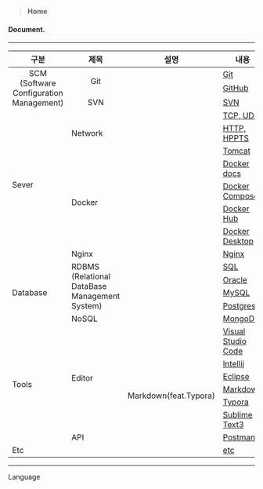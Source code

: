 > **Home**

#### Document.

---

<table>
    <thead>
        <tr>
            <th>구분</th>
            <th>제목</th>
            <th>설명</th>
            <th>내용</th>
        </tr>
    </thead>
    <tbody>
        <!-- SCM-Git -->
        <tr style="">
            <td rowspan="3" style="text-align:center">SCM<br/>(Software Configuration Management)</td>
            <td rowspan="2" style="text-align:center">Git</td>
            <td></td>
            <td><a href="./git/git/README.md">Git</a></td>
        </tr>
        <tr>
            <td></td>
            <td><a href="./git/github/README.md">GitHub</a></td>
        </tr>
        <!-- SCM-SVN -->
        <tr>
            <td style="text-align:center">SVN</td>
            <td></td>
            <td><a href="#">SVN</a></td>
        </tr>
        <!-- Server-Network -->
        <tr>
            <td rowspan="8">Sever</td>
            <td rowspan="3">Network</td>
            <td></td>
            <td><a href="#">TCP, UDP</a></td>
        </tr>
        <tr>
            <td></td>
            <td><a href="#">HTTP, HPPTS</a></td>
        </tr>
        <tr>
            <td></td>
            <td><a href="#">Tomcat</a></td>
        </tr>
        <!-- Server-Docker -->
        <tr>
            <td rowspan="4">Docker</td>
            <td></td>
            <td><a href="./docker/01.docker-docs/README.md">Docker docs</a></td>
        </tr>
        <tr>
            <td></td>
            <td><a href="./docker/02.docker-compose/README.md">Docker Compose</a></td>
        </tr>
        <tr>
            <td></td>
            <td><a href="./docker/03.docker-hub/README.md">Docker Hub</a></td>
        </tr>
        <tr>
            <td></td>
            <td><a href="./docker/04.docker-tools/README.md">Docker Desktop</a></td>
        </tr>
        <!-- Server-Nginx -->
        <tr>
            <td>Nginx</td>
            <td></td>
            <td><a href="#">Nginx</a></td>
        </tr>
        <!-- Database -->
        <tr>
            <td rowspan="5">Database</td>
            <td rowspan="4">RDBMS<br/>(Relational DataBase Management System)</td>
            <td></td>
            <td><a href="#">SQL</a></td>
        </tr>
        <tr>
            <td></td>
            <td><a href="#">Oracle</a></td>
        </tr>
        <tr>
            <td></td>
            <td><a href="#">MySQL</a></td>
        </tr>
        <tr>
            <td></td>
            <td><a href="#">Postgresql</a></td>
        </tr>
        <tr>
            <td>NoSQL</td>
            <td></td>
            <td><a href="#">MongoDB</a></td>
        </tr>
        <!-- Tools-Visual Studio Code -->
        <tr>
            <td rowspan="7">Tools</td>
            <td rowspan="6">Editor</td>
            <td></td>
            <td><a href="#">Visual Studio Code</a></td>
        </tr>
        <!-- Tools-Intellij -->
        <tr>
            <td></td>
            <td><a href="#">Intellij</a></td>
        </tr>
        <!-- Tools-Eclipse -->
        <tr>
            <td></td>
            <td><a href="#">Eclipse</a></td>
        </tr>
        <!-- Tools-MarkDown -->
        <tr>
            <td rowspan="2">Markdown(feat.Typora)</td>
            <td><a href="#">Markdown</a></td>
        </tr>
        <tr>
            <td><a href="#">Typora</a></td>
        </tr>
        <!-- Tools-Sublime Text3 -->
        <tr>
            <td></td>
            <td><a href="#">Sublime Text3</a></td>
        </tr>
        <!-- Tools-Postman -->
        <tr>
			<td>API</td>
            <td></td>
            <td><a href="#">Postman</a></td>
        </tr>
        <!-- Linux -->
        <!-- Etc. -->
        <tr>
            <td>Etc</td>
            <td></td>
            <td></td>
            <td><a href="#">etc</a></td>
        </tr>
	</tbody>
</table>

---





Language

